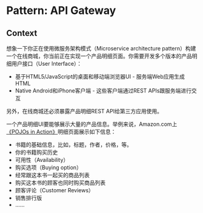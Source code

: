 
# Pattern: API Gateway

## Context

想象一下你正在使用微服务架构模式（Microservice architecture pattern）构建一个在线商城，你当前正在实现一个产品明细页面。你需要开发多个版本的产品明细用户接口（User Interface）：
* 基于HTML5/JavaScript的桌面和移动端浏览器UI - 服务端Web应用生成HTML
* Native Android和iPhone客户端 - 这些客户端通过REST APIs跟服务端进行交互

另外，在线商城还必须暴露产品明细REST API给第三方应用使用。

一个产品明细UI要能够展示大量的产品信息。举例来说，Amazon.com上[《POJOs in Action》](https://www.amazon.com/POJOs-Action-Developing-Applications-Lightweight/dp/1932394583)明细页面展示如下信息：
* 书籍的基础信息，比如，标题，作者，价格，等。
* 你的书籍购买历史
* 可用性（Availability）
* 购买选项（Buying option）
* 经常跟这本书一起买的商品列表
* 购买这本书的顾客也同时购买商品列表
* 顾客评论（Customer Reviews）
* 销售排行版
* ......
